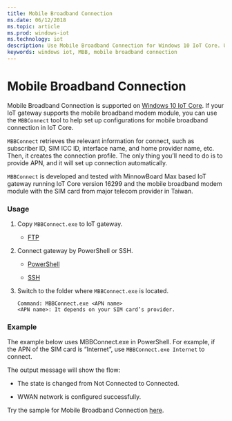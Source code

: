 ```yaml
---
title: Mobile Broadband Connection
ms.date: 06/12/2018
ms.topic: article
ms.prod: windows-iot
ms.technology: iot
description: Use Mobile Broadband Connection for Windows 10 IoT Core. Use the MBBConnect tool to help set up configurations for mobile broadband connection in IoT Core.
keywords: windows iot, MBB, mobile broadband connection
---
```


# Mobile Broadband Connection

Mobile Broadband Connection is supported on [Windows 10 IoT Core](http://windowsondevices.com). If your IoT gateway supports the mobile broadband modem module, you can use the `MBBConnect` tool to help set up configurations for mobile broadband connection in IoT Core.

`MBBConnect` retrieves the relevant information for connect, such as subscriber ID, SIM ICC ID, interface name, and home provider name, etc. Then, it creates the connection profile. The only thing you’ll need to do is to provide APN, and it will set up connection automatically.

`MBBConnect` is developed and tested with MinnowBoard Max based IoT gateway running IoT Core version 16299 and the mobile broadband modem module with the SIM card from major telecom provider in Taiwan.

### Usage

1. Copy `MBBConnect.exe` to IoT gateway.

   * [FTP](/windows/iot-core/connect-your-device/ftp)

2. Connect gateway by PowerShell or SSH.

   * [PowerShell](/windows/iot-core/connect-your-device/powershell)

   * [SSH](/windows/iot-core/connect-your-device/SSH)

3. Switch to the folder where `MBBConnect.exe` is located. 
   ```
   Command: MBBConnect.exe <APN name>
   <APN name>: It depends on your SIM card’s provider. 
   ```

### Example
The example below uses MBBConnect.exe in PowerShell. For example, if the APN of the SIM card is “Internet”, use `MBBConnect.exe Internet` to connect.
 
The output message will show the flow:

* The state is changed from Not Connected to Connected. 

* WWAN network is configured successfully.

Try the sample for Mobile Broadband Connection [here](https://github.com/ms-iot/iot-utilities/tree/master/MBBConnect).
